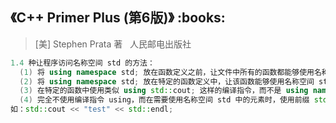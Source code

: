 <h2>《C++ Primer Plus (第6版)》 :books: </h2> 

> [美] Stephen Prata 著    人民邮电出版社
 
```c++
1.4 种让程序访问名称空间 std 的方法：
  (1) 将 using namespace std; 放在函数定义之前，让文件中所有的函数都能够使用名称空间 std 中所有元素。
  (2) 将 using namespace std; 放在特定的函数定义中，让该函数能够使用名称空间 std 中的所有元素。
  (3) 在特定的函数中使用类似 using std::cout; 这样的编译指令，而不是 using namespace std;，让该函数能够使用指定的元素。
  (4) 完全不使用编译指令 using，而在需要使用名称空间 std 中的元素时，使用前缀 std::，
如：std::cout << "test" << std::endl;
```
